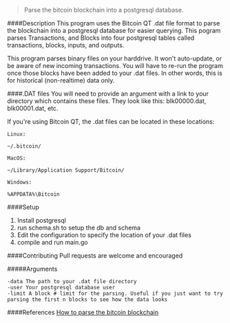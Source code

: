 >Parse the bitcoin blockchain into a postgresql database.

####Description 
This program uses the Bitcoin QT .dat file format to parse the blockchain into a postgresql database for easier querying. This pogram parses Transactions, and Blocks into four postgresql tables called transactions, blocks, inputs, and outputs.

This program parses binary files on your harddrive. It won't auto-update, or be aware of new incoming transactions. You will have to re-run the program once those blocks have been added to your .dat files. In other words, this is for historical (non-realtime) data only.

####.DAT files
You will need to provide an argument with a link to your directory which contains these files. They look like this: blk00000.dat, blk00001.dat, etc.

If you're using Bitcoin QT, the .dat files can be located in these locations:

```
Linux:

~/.bitcoin/

MacOS:

~/Library/Application Support/Bitcoin/

Windows:

%APPDATA%\Bitcoin
```
####Setup

1. Install postgresql
2. run schema.sh to setup the db and schema
3. Edit the configuration to specify the location of your .dat files
4. compile and run main.go

####Contributing
Pull requests are welcome and encouraged

#####Arguments
```
-data The path to your .dat file directory
-user Your postgresql database user
-limit A block # limit for the parsing. Useful if you just want to try parsing the first n blocks to see how the data looks
```

####References
[How to parse the bitcoin blockchain](http://codesuppository.blogspot.com/2014/01/how-to-parse-bitcoin-blockchain.html)
